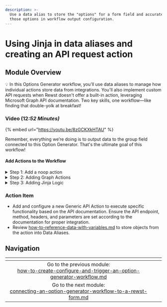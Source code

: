 ```yaml
---
description: >-
  Use a data alias to store the "options" for a form field and accurately map
  those options in workflow output configuration.
---
```


# Using Jinja in data aliases and creating an API request action

## Module Overview

:bulb: In this Options Generator workflow, you'll use data aliases to manage how individual actions store data from integrations. You'll also implement custom API requests when Rewst doesn't offer a built-in action, leveraging Microsoft Graph API documentation. Two key skills, one workflow—like finding that double-yolk at breakfast!

### Video (1&#x32;_:52 Minutes)_

{% embed url="https://youtu.be/8zGCKXkHTAU" %}

Remember, everything we’re doing is to output data to the group field connected to this Option Generator. That's the ultimate goal of this workflow!

#### Add Actions to the Workflow

<details>

<summary>Step 1: Add a noop action</summary>

1. **Add** a noop to the workflow canvas.
2. **Follow** the instructions in: [adding-actions-to-add-remove-workflow.md](../building-a-basic-form-and-workflow/adding-actions-to-add-remove-workflow.md "mention")to configure the noop.
   * Alternatively, you can **copy** the noop from the "Add or Remove User - Microsoft Group" workflow and paste it into this Option Generator.
3. **Search** "graph list groups" in the search bar.
4. **Add** List Groups action under the "Add to Group" transition of the add\_or\_remove noop.
5. **Connect** the transition from Add to Group to the List Groups action
6. **Search** "graph api" in the search bar.
7. **Add "**&#x47;raph API Request" below "remove from group" transition.
8. **Rename** "Graph API Request" to "list\_user\_groups"

</details>

<details>

<summary>Step 2: Adding Graph Actions</summary>

1. **Search** for "graph list groups" in the search bar.
2. **Add** List Groups below the "Add to Group" transition of the add\_or\_remove noop.
3. **Connect** the transition from Add to Group to the List Groups action
4. **Search** "graph api" in the search bar.
5. **Add** "Graph API Request" under the "Remove from Group" transition of the noop.
6. **Rename** the "Graph API Request" to "list\_user\_groups".
7. S**elect** the Jinja Editor icon for the Endpoint field in "list\_user\_groups"&#x20;
   * **Add** `/users/{{ CTX.user_id }}/memberOf`&#x20;
8. **Close** the Jinja Editor.
9. **Add** a data alias in the transition of the "list\_user\_groups" action
   * Key: `group_list`
   * Value: `{{ RESULT.result.data.value }}`
10. **Rename** "microsoft\_graph\_list\_groups" to "list\_all\_groups"
11. **Add** a data alias in the transition of "list\_all\_groups"
    * Key: `all_groups`
    * Value: `{{ RESULT.result.data.value }}`
12. **Copy** the "list\_user\_groups" API request action and **move** it below "list\_all\_groups"
13. **Connect** the transition of "list\_all\_groups" to "list\_user\_groups" from the previous step

</details>

<details>

<summary>Step 3: Adding Jinja Logic</summary>

1. A**dd** a noop below the copied "list\_user\_groups" and **connect** the transition from "list\_user\_groups"
2. **Rename** the noop "build\_group\_list"
3. **Create** a data alias in "build\_group\_list"
   * Key: `group_list`
   * Value
   *   ```
       {{-
       ```

       ```
         [
           group
           for group in CTX.all_groups
           if group.id not in
           [
             user_group.id
             for user_group in CTX.user_groups
           ]
         ]
       -}} 

       ```

15) **Click** _Publish_ to save the workflow.

</details>

### Action Item

* Add and configure a new Generic API Action to execute specific functionality based on the API documentation. Ensure the API endpoint, method, headers, and parameters are set according to the documentation for proper integration.
* Review [how-to-reference-data-with-variables.md](../../micro-courses/how-to-reference-data-with-variables.md "mention") to store objects from the action into Data Aliases.

## Navigation

<table data-card-size="large" data-column-title-hidden data-view="cards" data-full-width="false"><thead><tr><th align="center"></th><th align="center"></th><th data-hidden data-card-target data-type="content-ref"></th></tr></thead><tbody><tr><td align="center">Go to the previous module:<br><a data-mention href="how-to-create-configure-and-trigger-an-option-generator-workflow.md">how-to-create-configure-and-trigger-an-option-generator-workflow.md</a></td><td align="center"></td><td></td></tr><tr><td align="center">Go to the next module:<br><a data-mention href="connecting-an-option-generator-workflow-to-a-rewst-form.md">connecting-an-option-generator-workflow-to-a-rewst-form.md</a></td><td align="center"></td><td></td></tr></tbody></table>
